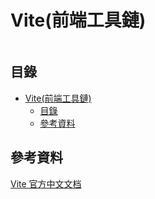 # Vite(前端工具鏈)

```
```

## 目錄

- [Vite(前端工具鏈)](#vite前端工具鏈)
	- [目錄](#目錄)
	- [參考資料](#參考資料)

## 參考資料

[Vite 官方中文文档](https://cn.vitejs.dev/a)
